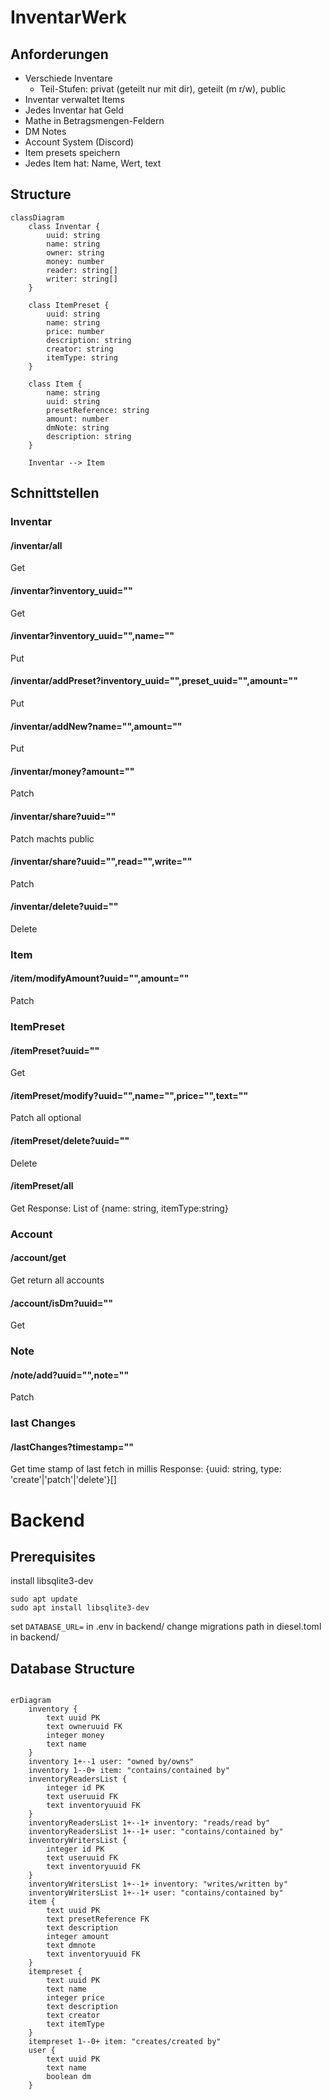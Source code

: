 # InventarWerk

## Anforderungen
- Verschiede Inventare
  - Teil-Stufen: privat (geteilt nur mit dir), geteilt (m r/w), public
- Inventar verwaltet Items
- Jedes Inventar hat Geld
- Mathe in Betragsmengen-Feldern
- DM Notes
- Account System (Discord)
- Item presets speichern
- Jedes Item hat: Name, Wert, text

## Structure
```mermaid
classDiagram
    class Inventar {
        uuid: string
        name: string
        owner: string
        money: number
        reader: string[]
        writer: string[]
    }

    class ItemPreset {
        uuid: string
        name: string
        price: number
        description: string
        creator: string
        itemType: string
    }

    class Item {
        name: string
        uuid: string
        presetReference: string
        amount: number
        dmNote: string
        description: string
    }

    Inventar --> Item
```

## Schnittstellen
### Inventar
#### /inventar/all
Get
#### /inventar?inventory_uuid=""
Get
#### /inventar?inventory_uuid="",name=""
Put
#### /inventar/addPreset?inventory_uuid="",preset_uuid="",amount=""
Put
#### /inventar/addNew?name="",amount=""
Put
#### /inventar/money?amount=""
Patch
#### /inventar/share?uuid=""
Patch
machts public
#### /inventar/share?uuid="",read="",write=""
Patch
#### /inventar/delete?uuid=""
Delete
### Item
#### /item/modifyAmount?uuid="",amount=""
Patch
### ItemPreset
#### /itemPreset?uuid=""
Get
#### /itemPreset/modify?uuid="",name="",price="",text=""
Patch
all optional
#### /itemPreset/delete?uuid=""
Delete
#### /itemPreset/all
Get
Response: List of {name: string, itemType:string}
### Account
#### /account/get
Get
return all accounts
#### /account/isDm?uuid=""
Get
### Note
#### /note/add?uuid="",note=""
Patch
### last Changes
#### /lastChanges?timestamp=""
Get
time stamp of last fetch in millis
Response: {uuid: string, type: 'create'|'patch'|'delete'}[]


# Backend
## Prerequisites
install libsqlite3-dev
```
sudo apt update
sudo apt install libsqlite3-dev
```

set `DATABASE_URL=` in .env in backend/
change migrations path in diesel.toml in backend/

## Database Structure
```mermaid

erDiagram
    inventory {
        text uuid PK
        text owneruuid FK
        integer money
        text name
    }
    inventory 1+--1 user: "owned by/owns"
    inventory 1--0+ item: "contains/contained by"
    inventoryReadersList {
        integer id PK
        text useruuid FK
        text inventoryuuid FK
    }
    inventoryReadersList 1+--1+ inventory: "reads/read by"
    inventoryReadersList 1+--1+ user: "contains/contained by"
    inventoryWritersList {
        integer id PK
        text useruuid FK
        text inventoryuuid FK
    }
    inventoryWritersList 1+--1+ inventory: "writes/written by"
    inventoryWritersList 1+--1+ user: "contains/contained by"
    item {
        text uuid PK
        text presetReference FK
        text description
        integer amount
        text dmnote
        text inventoryuuid FK
    }
    itempreset {
        text uuid PK
        text name
        integer price
        text description
        text creator
        text itemType
    }
    itempreset 1--0+ item: "creates/created by"
    user {
        text uuid PK
        text name
        boolean dm
    }
```
